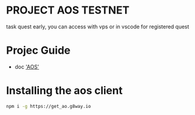 # PROJECT AOS TESTNET
task quest early, you can access with vps or in vscode for registered quest

# Projec Guide

- doc ['AOS'](https://cookbook_ao.g8way.io/welcome/testnet-info/index.html)

# Installing the aos client
```bash
npm i -g https://get_ao.g8way.io
```

